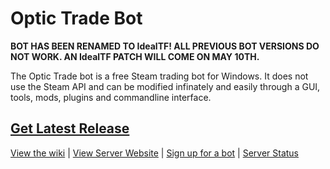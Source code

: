 Optic Trade Bot
===============

**BOT HAS BEEN RENAMED TO IdealTF! ALL PREVIOUS BOT VERSIONS DO NOT WORK. AN IdealTF PATCH WILL COME ON MAY 10TH.**

The Optic Trade bot is a free Steam trading bot for Windows. It does not use the Steam API and can be modified infinately and easily through a GUI, tools, mods, plugins and commandline interface.

## [Get Latest Release](https://github.com/Opticulex/OpticTradeBot/releases/)


[View the wiki](https://github.com/Opticulex/OpticTradeBot/wiki) | [View Server Website](https://optictradebot.neocities.org/) | [Sign up for a bot](https://optictradebot.neocities.org/signup.html) | [Server Status](https://optictradebot.statuskit.com/)

